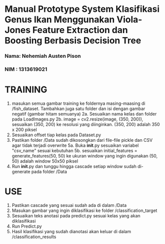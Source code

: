 # Manual Prototype System Klasifikasi Genus Ikan Menggunakan Viola-Jones Feature Extraction dan Boosting Berbasis Decision Tree

### Nama: Nehemiah Austen Pison
### NIM	: 1313619021

# TRAINING 
1. masukan semua gambar training ke foldernya
masing-maasing di /fish_dataset. Tambahkan juga satu folder dan isi dengan gambar negatif (gambar hitam semuanya)
2a. Sesuaikan nama kelas dan folder pada LoadImages.py
2b. image = cv2.resize(image, (350, 200)), sesuaikan (350, 200) ke resolusi yang diinginkan. (350, 200) adalah 350 x 200 piksel
3. Sesuaikan offset tiap kelas pada Dataset.py
4. Pastikan folder /Data sudah dikosongkan dari file-file pickle dan CSV agar tidak terjadi overwrite
5a. Buka __init__.py sesuaikan variabel "csv_name" sesuai kebutuhan
5b. sesuaikan initial_features = generate_features(50, 50) ke ukuran window yang ingin digunakan (50, 50) adalah window 50x50 piksel
6. Run __init__.py dan tunggu hingga cascade setiap window sudah di-generate pada folder /Data

# USE 
1. Pastikan cascade yang sesuai sudah ada di dalam /Data
2. Masukan gambar yang ingin diklasifikasi ke folder /classification_target
3. Sesuaikan teks anotasi pada predict.py sesuai kelas yang akan diklasifikasi
4. Run Predict.py
5. Hasil klasifikasi yang sudah dianotasi akan keluar di dalam /classification_results